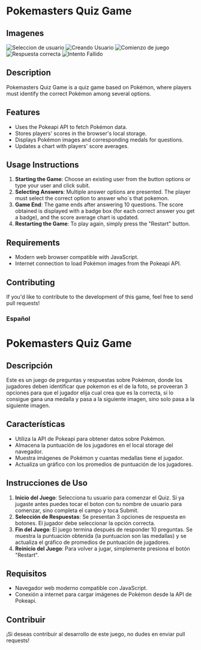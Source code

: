 # Pokemasters Quiz Game

## Imagenes
![Seleccion de usuario](https://github.com/SebasBarrientos/PokeQuiz/assets/117609894/abcab053-5f60-4fb1-99c9-eb511278293a)
![Creando Usuario](https://github.com/SebasBarrientos/PokeQuiz/assets/117609894/03850485-4947-41a9-811a-e5734390d67e)
![Comienzo de juego](https://github.com/SebasBarrientos/PokeQuiz/assets/117609894/fa3aa85e-daa2-4527-8d8e-5a92a4f62f72)
![Respuesta correcta](https://github.com/SebasBarrientos/PokeQuiz/assets/117609894/190711c6-3827-4fe0-91ae-4296b6cc0421)
![Intento Fallido](https://github.com/SebasBarrientos/PokeQuiz/assets/117609894/7333a570-1d37-4ee5-9fab-82c576ce2392)


## Description

Pokemasters Quiz Game is a quiz game based on Pokémon, where players must identify the correct Pokémon among several options.

## Features

- Uses the Pokeapi API to fetch Pokémon data.
- Stores players' scores in the browser's local storage.
- Displays Pokémon images and corresponding medals for questions.
- Updates a chart with players' score averages.

## Usage Instructions

1. **Starting the Game**: Choose an existing user from the button options or type your user and click subit.
2. **Selecting Answers**: Multiple answer options are presented. The player must select the correct option to answer who´s that pokemon.
3. **Game End**: The game ends after answering 10 questions. The score obtained is displayed with a badge box (for each correct answer you get a badge), and the score average chart is updated.
4. **Restarting the Game**: To play again, simply press the "Restart" button.

## Requirements

- Modern web browser compatible with JavaScript.
- Internet connection to load Pokémon images from the Pokeapi API.

## Contributing

If you'd like to contribute to the development of this game, feel free to send pull requests!




### 
### Español

# Pokemasters Quiz Game

## Descripción

Este es un juego de preguntas y respuestas sobre Pokémon, donde los jugadores deben identificar que pokemon es el de la foto, se proveeran 3 opciones para que el jugador elija cual crea que es la correcta, si lo consigue gana una medalla y pasa a la siguiente imagen, sino solo pasa a la siguiente imagen.

## Características

- Utiliza la API de Pokeapi para obtener datos sobre Pokémon.
- Almacena la puntuación de los jugadores en el local storage del navegador.
- Muestra imágenes de Pokémon y cuantas medallas tiene el jugador.
- Actualiza un gráfico con los promedios de puntuación de los jugadores.

## Instrucciones de Uso

1. **Inicio del Juego**: Selecciona tu usuario para comenzar el Quiz. Si ya jugaste antes puedes tocar el boton con tu nombre de usuario para comenzar, sino completa el campo y toca Submit.
2. **Selección de Respuestas**: Se presentan 3 opciones de respuesta en botones. El jugador debe seleccionar la opción correcta.
3. **Fin del Juego**: El juego termina después de responder 10 preguntas. Se muestra la puntuación obtenida (la puntuacion son las medallas) y se actualiza el gráfico de promedios de puntuación de jugadores.
4. **Reinicio del Juego**: Para volver a jugar, simplemente presiona el botón "Restart".

## Requisitos

- Navegador web moderno compatible con JavaScript.
- Conexión a internet para cargar imágenes de Pokémon desde la API de Pokeapi.

## Contribuir

¡Si deseas contribuir al desarrollo de este juego, no dudes en enviar pull requests!
